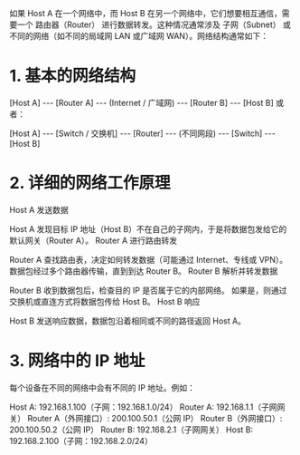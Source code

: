 如果 Host A 在一个网络中，而 Host B 在另一个网络中，它们想要相互通信，需要一个 路由器（Router） 进行数据转发。这种情况通常涉及 子网（Subnet） 或 不同的网络（如不同的局域网 LAN 或广域网 WAN）。网络结构通常如下：

# 1. 基本的网络结构

[Host A] --- [Router A] --- (Internet / 广域网) --- [Router B] --- [Host B]
或者：

[Host A] --- [Switch / 交换机] --- [Router] --- (不同网段) --- [Switch] --- [Host B]

# 2. 详细的网络工作原理
Host A 发送数据

Host A 发现目标 IP 地址（Host B）不在自己的子网内，于是将数据包发给它的默认网关（Router A）。
Router A 进行路由转发

Router A 查找路由表，决定如何转发数据（可能通过 Internet、专线或 VPN）。
数据包经过多个路由器传输，直到到达 Router B。
Router B 解析并转发数据

Router B 收到数据包后，检查目的 IP 是否属于它的内部网络。
如果是，则通过交换机或直连方式将数据包传给 Host B。
Host B 响应

Host B 发送响应数据，数据包沿着相同或不同的路径返回 Host A。
# 3. 网络中的 IP 地址
每个设备在不同的网络中会有不同的 IP 地址。例如：

Host A: 192.168.1.100（子网：192.168.1.0/24）
Router A: 192.168.1.1（子网网关）
Router A（外网接口）: 200.100.50.1（公网 IP）
Router B（外网接口）: 200.100.50.2（公网 IP）
Router B: 192.168.2.1（子网网关）
Host B: 192.168.2.100（子网：192.168.2.0/24）

